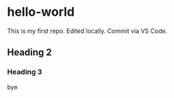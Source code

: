 # hello-world
This is my first repo. Edited locally. Commit via VS Code.
## Heading 2

### Heading 3

bye